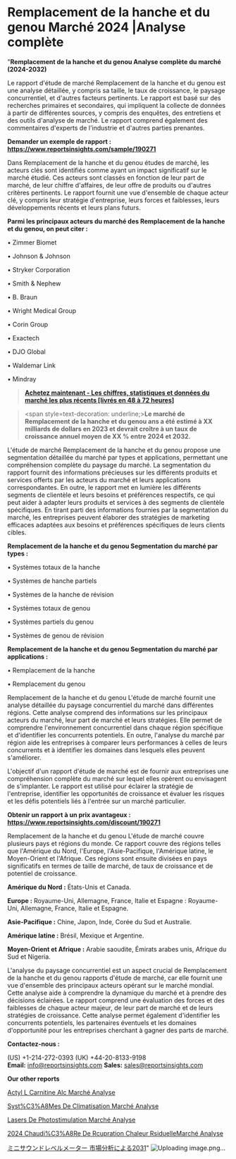 # Remplacement de la hanche et du genou Marché 2024 |Analyse complète

"<strong>Remplacement de la hanche et du genou Analyse complète du marché (2024-2032)</strong>

Le rapport d'étude de marché Remplacement de la hanche et du genou est une analyse détaillée, y compris sa taille, le taux de croissance, le paysage concurrentiel, et d'autres facteurs pertinents. Le rapport est basé sur des recherches primaires et secondaires, qui impliquent la collecte de données à partir de différentes sources, y compris des enquêtes, des entretiens et des outils d'analyse de marché. Le rapport comprend également des commentaires d'experts de l'industrie et d'autres parties prenantes.

<strong>Demander un exemple de rapport : </strong><strong><a href=https://www.reportsinsights.com/sample/190271>https://www.reportsinsights.com/sample/190271</a></strong>

Dans Remplacement de la hanche et du genou études de marché, les acteurs clés sont identifiés comme ayant un impact significatif sur le marché étudié. Ces acteurs sont classés en fonction de leur part de marché, de leur chiffre d'affaires, de leur offre de produits ou d'autres critères pertinents. Le rapport fournit une vue d'ensemble de chaque acteur clé, y compris leur stratégie d'entreprise, leurs forces et faiblesses, leurs développements récents et leurs plans futurs.

<strong>Parmi les principaux acteurs du marché des Remplacement de la hanche et du genou, on peut citer :</strong>

• Zimmer Biomet

• Johnson & Johnson

• Stryker Corporation

• Smith & Nephew

• B. Braun

• Wright Medical Group

• Corin Group

• Exactech

• DJO Global

• Waldemar Link

• Mindray

<blockquote><a href=https://reportsinsights.com/buynow/190271><span style=text-decoration: underline;><strong>Achetez maintenant - Les chiffres, statistiques et données du marché les plus récents [livrés en 48 à 72 heures]</strong></span></a></blockquote>
<blockquote>
<div class=group w-full text-gray-800 dark:text-gray-100 border-b border-black/10 dark:border-gray-900/50 bg-gray-50 dark:bg-[#444654]>
<div class=flex p-4 gap-4 text-base md:gap-6 md:max-w-2xl lg:max-w-xl xl:max-w-3xl md:py-6 lg:px-0 m-auto>
<div class=relative flex flex-col w-[calc(100%-50px)] gap-1 md:gap-3 lg:w-[calc(100%-115px)]>
<div class=flex flex-grow flex-col gap-3>
<div class=min-h-[20px] flex flex-col items-start gap-4 whitespace-pre-wrap break-words>
<div class=result-streaming markdown prose w-full break-words dark:prose-invert light>

<span style=text-decoration: underline;><strong>Le marché de Remplacement de la hanche et du genou ans a été estimé à XX milliards de dollars en 2023 et devrait croître à un taux de croissance annuel moyen de XX % entre 2024 et 2032.</strong></span>

</div>
</div>
</div>
</div>
</div>
</div></blockquote>
L'étude de marché Remplacement de la hanche et du genou propose une segmentation détaillée du marché par types et applications, permettant une compréhension complète du paysage du marché. La segmentation du rapport fournit des informations précieuses sur les différents produits et services offerts par les acteurs du marché et leurs applications correspondantes. En outre, le rapport met en lumière les différents segments de clientèle et leurs besoins et préférences respectifs, ce qui peut aider à adapter leurs produits et services à des segments de clientèle spécifiques. En tirant parti des informations fournies par la segmentation du marché, les entreprises peuvent élaborer des stratégies de marketing efficaces adaptées aux besoins et préférences spécifiques de leurs clients cibles.

<strong>Remplacement de la hanche et du genou Segmentation du marché par types :</strong>

• Systèmes totaux de la hanche

• Systèmes de hanche partiels

• Systèmes de la hanche de révision

• Systèmes totaux de genou

• Systèmes partiels du genou

• Systèmes de genou de révision

<strong>Remplacement de la hanche et du genou Segmentation du marché par applications :</strong>

• Remplacement de la hanche

• Remplacement du genou

Remplacement de la hanche et du genou L'étude de marché fournit une analyse détaillée du paysage concurrentiel du marché dans différentes régions. Cette analyse comprend des informations sur les principaux acteurs du marché, leur part de marché et leurs stratégies. Elle permet de comprendre l'environnement concurrentiel dans chaque région spécifique et d'identifier les concurrents potentiels. En outre, l'analyse du marché par région aide les entreprises à comparer leurs performances à celles de leurs concurrents et à identifier les domaines dans lesquels elles peuvent s'améliorer.

L'objectif d'un rapport d'étude de marché est de fournir aux entreprises une compréhension complète du marché sur lequel elles opèrent ou envisagent de s'implanter. Le rapport est utilisé pour éclairer la stratégie de l'entreprise, identifier les opportunités de croissance et évaluer les risques et les défis potentiels liés à l'entrée sur un marché particulier.

<strong>Obtenir un rapport à un prix avantageux : <a href=https://www.reportsinsights.com/discount/190271>https://www.reportsinsights.com/discount/190271</a></strong>

Remplacement de la hanche et du genou L'étude de marché couvre plusieurs pays et régions du monde. Ce rapport couvre des régions telles que l'Amérique du Nord, l'Europe, l'Asie-Pacifique, l'Amérique latine, le Moyen-Orient et l'Afrique. Ces régions sont ensuite divisées en pays significatifs en termes de taille de marché, de taux de croissance et de potentiel de croissance.

<strong>Amérique du Nord :</strong> États-Unis et Canada.

<strong>Europe :</strong> Royaume-Uni, Allemagne, France, Italie et Espagne : Royaume-Uni, Allemagne, France, Italie et Espagne.

<strong>Asie-Pacifique :</strong> Chine, Japon, Inde, Corée du Sud et Australie.

<strong>Amérique latine :</strong> Brésil, Mexique et Argentine.

<strong>Moyen-Orient et Afrique :</strong> Arabie saoudite, Émirats arabes unis, Afrique du Sud et Nigeria.

L'analyse du paysage concurrentiel est un aspect crucial de Remplacement de la hanche et du genou rapports d'étude de marché, car elle fournit une vue d'ensemble des principaux acteurs opérant sur le marché mondial. Cette analyse aide à comprendre la dynamique du marché et à prendre des décisions éclairées. Le rapport comprend une évaluation des forces et des faiblesses de chaque acteur majeur, de leur part de marché et de leurs stratégies de croissance. Cette analyse permet également d'identifier les concurrents potentiels, les partenaires éventuels et les domaines d'opportunité pour les entreprises cherchant à gagner des parts de marché.

<strong>Contactez-nous :</strong>

(US) +1-214-272-0393
(UK) +44-20-8133-9198
<strong>Email:</strong> <a>info@reportsinsights.com</a>
<strong>Sales:</strong> <a>sales@reportsinsights.com</a>

<strong>Our other reports</strong>

<a href=https://www.linkedin.com/pulse/ac%C3%A9tyl-l-carnitine-alc-march%C3%A9-perspectives-de-tpeef/>Actyl L Carnitine Alc Marché Analyse</a>

<a href=https://www.linkedin.com/pulse/syst%C3%A8mes-de-climatisation-march%C3%A9-rapport-yprmc/>Syst%C3%A8Mes De Climatisation Marché Analyse</a>

<a href=https://www.linkedin.com/pulse/lasers-de-photostimulation-march%C3%A9-2024-2030-opportunit%C3%A9s-spxbf/>Lasers De Photostimulation Marché Analyse</a>

<a href=https://www.linkedin.com/pulse/2024-chaudi%C3%A8re-de-r%C3%A9cup%C3%A9ration-chaleur-r%C3%A9siduellemarch%C3%A9-epyic/>2024 Chaudi%C3%A8Re De Rcupration Chaleur RsiduelleMarché Analyse</a>

<a href=https://www.linkedin.com/pulse/ミニサウンドレベルメーター-市場allのセグメントの詳細な分析-reports-insights-expert/>ミニサウンドレベルメーター 市場分析による2031</a>"
![Uploading image.png…]()
